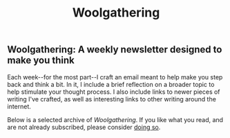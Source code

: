 ﻿---
layout: page
title: Woolgathering
order: 5
---
## Woolgathering: A weekly newsletter designed to make you think

Each week--for the most part--I craft an email meant to help make you step back and think a bit. In it, I include a brief reflection on a broader topic to help stimulate your thought process. I also include links to newer pieces of writing I've crafted, as well as interesting links to other writing around the internet.

Below is a selected archive of *Woolgathering*. If you like what you read, and are not already subscribed, please consider [doing so](http://eepurl.com/c8Nlzb).

<style type="text/css">
<!--
.display_archive {font-family: arial,verdana; font-size: 12px;}
.campaign {line-height: 125%; margin: 5px;}
//-->
</style>
<script language="javascript" src="//yourfool.us11.list-manage.com/generate-js/?u=90261a3476981959e9fb98a34&fid=11633&show=10" type="text/javascript"></script>
